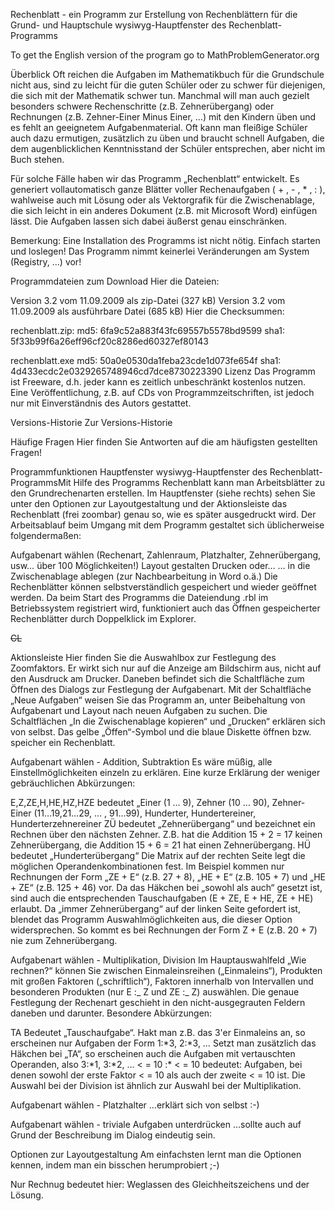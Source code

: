 Rechenblatt - ein Programm zur Erstellung von Rechenblättern für die Grund- und Hauptschule
wysiwyg-Hauptfenster des Rechenblatt-Programms

To get the English version of the program go to
MathProblemGenerator.org

Überblick
Oft reichen die Aufgaben im Mathematikbuch für die Grundschule nicht aus, sind zu leicht für die guten Schüler oder zu schwer für diejenigen, die sich mit der Mathematik schwer tun. Manchmal will man auch gezielt besonders schwere Rechenschritte (z.B. Zehnerübergang) oder Rechnungen (z.B. Zehner-Einer Minus Einer, …) mit den Kindern üben und es fehlt an geeignetem Aufgabenmaterial. Oft kann man fleißige Schüler auch dazu ermutigen, zusätzlich zu üben und braucht schnell Aufgaben, die dem augenblicklichen Kenntnisstand der Schüler entsprechen, aber nicht im Buch stehen.

Für solche Fälle haben wir das Programm „Rechenblatt“ entwickelt. Es generiert vollautomatisch ganze Blätter voller Rechenaufgaben ( + , - , \* , : ), wahlweise auch mit Lösung oder als Vektorgrafik für die Zwischenablage, die sich leicht in ein anderes Dokument (z.B. mit Microsoft Word) einfügen lässt. Die Aufgaben lassen sich dabei äußerst genau einschränken.

Bemerkung:
Eine Installation des Programms ist nicht nötig. Einfach starten und loslegen! Das Programm nimmt keinerlei Veränderungen am System (Registry, …) vor!

Programmdateien zum Download
Hier die Dateien:

Version 3.2 vom 11.09.2009 als zip-Datei (327 kB)
Version 3.2 vom 11.09.2009 als ausführbare Datei (685 kB)
Hier die Checksummen:

rechenblatt.zip:
md5: 6fa9c52a883f43fc69557b5578bd9599
sha1: 5f33b99f6a26eff96cf20c8286ed60327ef80143

rechenblatt.exe
md5: 50a0e0530da1feba23cde1d073fe654f
sha1: 4d433ecdc2e0329265748946cd7dce8730223390
Lizenz
Das Programm ist Freeware, d.h. jeder kann es zeitlich unbeschränkt kostenlos nutzen. Eine Veröffentlichung, z.B. auf CDs von Programmzeitschriften, ist jedoch nur mit Einverständnis des Autors gestattet.

Versions-Historie
Zur Versions-Historie

Häufige Fragen
Hier finden Sie Antworten auf die am häufigsten gestellten Fragen!

Programmfunktionen
Hauptfenster
wysiwyg-Hauptfenster des Rechenblatt-ProgrammsMit Hilfe des Programms Rechenblatt kann man Arbeitsblätter zu den Grundrechenarten erstellen. Im Hauptfenster (siehe rechts) sehen Sie unter den Optionen zur Layoutgestaltung und der Aktionsleiste das Rechenblatt (frei zoombar) genau so, wie es später ausgedruckt wird. Der Arbeitsablauf beim Umgang mit dem Programm gestaltet sich üblicherweise folgendermaßen:

Aufgabenart wählen
(Rechenart, Zahlenraum, Platzhalter, Zehnerübergang, usw… über 100 Möglichkeiten!)
Layout gestalten
Drucken oder…
… in die Zwischenablage ablegen (zur Nachbearbeitung in Word o.ä.)
Die Rechenblätter können selbstverständlich gespeichert und wieder geöffnet werden. Da beim Start des Programms die Dateiendung .rbl im Betriebssystem registriert wird, funktioniert auch das Öffnen gespeicherter Rechenblätter durch Doppelklick im Explorer.

~~CL~~

Aktionsleiste
Hier finden Sie die Auswahlbox zur Festlegung des Zoomfaktors. Er wirkt sich nur auf die Anzeige am Bildschirm aus, nicht auf den Ausdruck am Drucker. Daneben befindet sich die Schaltfläche zum Öffnen des Dialogs zur Festlegung der Aufgabenart. Mit der Schaltfläche „Neue Aufgaben“ weisen Sie das Programm an, unter Beibehaltung von Aufgabenart und Layout nach neuen Aufgaben zu suchen. Die Schaltflächen „In die Zwischenablage kopieren“ und „Drucken“ erklären sich von selbst. Das gelbe „Öffen“-Symbol und die blaue Diskette öffnen bzw. speicher ein Rechenblatt.

Aufgabenart wählen - Addition, Subtraktion
Es wäre müßig, alle Einstellmöglichkeiten einzeln zu erklären. Eine kurze Erklärung der weniger gebräuchlichen Abkürzungen:

E,Z,ZE,H,HE,HZ,HZE bedeutet „Einer (1 … 9), Zehner (10 … 90), Zehner-Einer (11…19,21…29, … , 91…99), Hunderter, Hundertereiner, Hunderterzehnereiner
ZÜ bedeutet „Zehnerübergang“ und bezeichnet ein Rechnen über den nächsten Zehner. Z.B. hat die Addition 15 + 2 = 17 keinen Zehnerübergang, die Addition 15 + 6 = 21 hat einen Zehnerübergang.
HÜ bedeutet „Hunderterübergang“
Die Matrix auf der rechten Seite legt die möglichen Operandenkombinationen fest. Im Beispiel kommen nur Rechnungen der Form „ZE + E“ (z.B. 27 + 8), „HE + E“ (z.B. 105 + 7) und „HE + ZE“ (z.B. 125 + 46) vor. Da das Häkchen bei „sowohl als auch“ gesetzt ist, sind auch die entsprechenden Tauschaufgaben (E + ZE, E + HE, ZE + HE) erlaubt. Da „immer Zehnerübergang“ auf der linken Seite gefordert ist, blendet das Programm Auswahlmöglichkeiten aus, die dieser Option widersprechen. So kommt es bei Rechnungen der Form Z + E (z.B. 20 + 7) nie zum Zehnerübergang.

Aufgabenart wählen - Multiplikation, Division
Im Hauptauswahlfeld „Wie rechnen?“ können Sie zwischen Einmaleinsreihen („Einmaleins“), Produkten mit großen Faktoren („schriftlich“), Faktoren innerhalb von Intervallen und besonderen Produkten (nur E :_ Z und ZE :_ Z) auswählen. Die genaue Festlegung der Rechenart geschieht in den nicht-ausgegrauten Feldern daneben und darunter. Besondere Abkürzungen:

TA Bedeutet „Tauschaufgabe“. Hakt man z.B. das 3'er Einmaleins an, so erscheinen nur Aufgaben der Form 1:*3, 2:*3, … Setzt man zusätzlich das Häkchen bei „TA“, so erscheinen auch die Aufgaben mit vertauschten Operanden, also 3:*1, 3:*2, …
< = 10 :\* < = 10 bedeutet: Aufgaben, bei denen sowohl der erste Faktor < = 10 als auch der zweite < = 10 ist.
Die Auswahl bei der Division ist ähnlich zur Auswahl bei der Multiplikation.

Aufgabenart wählen - Platzhalter
…erklärt sich von selbst :-)

Aufgabenart wählen - triviale Aufgaben unterdrücken
…sollte auch auf Grund der Beschreibung im Dialog eindeutig sein.

Optionen zur Layoutgestaltung
Am einfachsten lernt man die Optionen kennen, indem man ein bisschen herumprobiert ;-)

Nur Rechnug bedeutet hier: Weglassen des Gleichheitszeichens und der Lösung.

